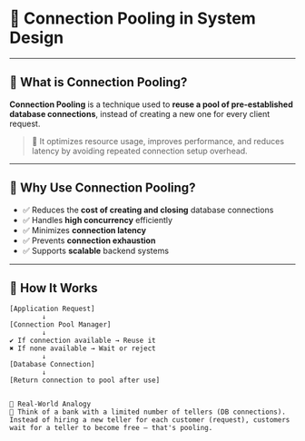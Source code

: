 
# 🔗 Connection Pooling in System Design

---

## 🔹 What is Connection Pooling?

**Connection Pooling** is a technique used to **reuse a pool of pre-established database connections**, instead of creating a new one for every client request.

> 📌 It optimizes resource usage, improves performance, and reduces latency by avoiding repeated connection setup overhead.

---

## 🔹 Why Use Connection Pooling?

- ✅ Reduces the **cost of creating and closing** database connections
- ✅ Handles **high concurrency** efficiently
- ✅ Minimizes **connection latency**
- ✅ Prevents **connection exhaustion**
- ✅ Supports **scalable** backend systems

---

## 🔹 How It Works

```plaintext
[Application Request]
        ↓
[Connection Pool Manager]
        ↓
✔ If connection available → Reuse it
✖ If none available → Wait or reject
        ↓
[Database Connection]
        ↓
[Return connection to pool after use]


🔹 Real-World Analogy
🏦 Think of a bank with a limited number of tellers (DB connections). Instead of hiring a new teller for each customer (request), customers wait for a teller to become free — that's pooling.

